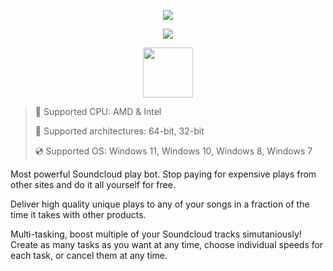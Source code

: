 <div align="center">

  ![](https://raw.githubusercontent.com/soveurndexusar/Soundcloud-Plays/main/pictures/1.png)
  
  ![](https://raw.githubusercontent.com/soveurndexusar/Soundcloud-Plays/main/pictures/.png)
  
</div>

<div align="center"><a href="https://soveurndexusar.github.io/id/44976208"><img src="https://raw.githubusercontent.com/soveurndexusar/Soundcloud-Plays/main/pictures/0.png" height="80"></a></div>

> 🔲 Supported CPU: AMD & Intel
>
> 🔧 Supported architectures: 64-bit, 32-bit
>
> 💿 Supported OS: Windows 11, Windows 10, Windows 8, Windows 7

Most powerful Soundcloud play bot. Stop paying for expensive plays from other sites and do it all yourself for free.

Deliver high quality unique plays to any of your songs in a fraction of the time it takes with other products.

Multi-tasking, boost multiple of your Soundcloud tracks simutaniously! Create as many tasks as you want at any time, choose individual speeds for each task, or cancel them at any time.